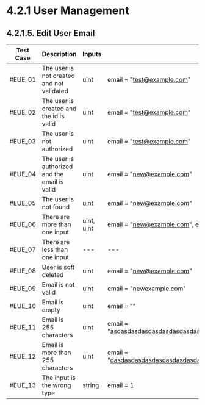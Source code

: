 # 4.2.1 User Management

## 4.2.1.5. Edit User Email

| **Test Case** | **Description** | **Inputs**     | **Input Values**                                                                            | **Expected Results**             | **Pass/Fail/Untested** |
|---------------------------------------|------|----------|---------------------------------------------------------------------------------------------------|--------------------------------------|------------------------|
| #EUE_01                   | The user is not created and not validated | uint | email = "<test@example.com>" | StatusInternalServerError |  Untested|
| #EUE_02 | The user is created and the id is valid | uint | email = "<test@example.com>" | StatusOK |  Untested|
| #EUE_03 | The user is not authorized | uint | email = "<test@example.com>" | StatusUnauthorized |  Untested|
| #EUE_04 | The user is authorized and the email is valid | uint | email = "<new@example.com>" | StatusOK |  Untested|
| #EUE_05 | The user is not found | uint | email = "<new@example.com>" | StatusInternalServerError |  Untested|
| #EUE_06 | There are more than one input | uint, uint | email = "<new@example.com>", email2 = "<new2@example.com>" | StatusBadRequest |  Untested|
| #EUE_07 | There are less than one input | --- | --- | StatusBadRequest |  Untested|
| #EUE_08 | User is soft deleted | uint | email = "<new@example.com>" | StatusBadRequest |  Untested|
| #EUE_09 | Email is not valid | uint | email = "newexample.com" | StatusBadRequest |  Untested|
| #EUE_10 | Email is empty | uint | email = "" | StatusBadRequest |  Untested|
| #EUE_11 | Email is 255 characters | uint | email = "<asdasdasdasdasdasdasdasdasdasdasdasdasdasdasdasdasdasdasdasdasdasdasdasdasdasdasdasdasdasdasdasdasdasdasdasdasdasdasddasdasdasdasdasdasdasdasdasdasdasdasdasdasdasdasdasdasdasdasdasdasdasdasdasdasdasdasdasdasdasdasdasdasdasdasdasdasdasdasdasdasda@gmail.com>" | StatusBadRequest |  Untested|
| #EUE_12 | Email is more than 255 characters | uint | email = "<dasdasdasdasdasdasdasdasdasdasdasdasdasdasdasdasdasdasdasdasdasdasdasdasdasdasdasdasdasdasdasdasdasdasdasdasdasdasdasddasdasdasdasdasdasdasdasdasdasdasdasdasdasdasdasdasdasdasdasdasdasdasdasdasdasdasdasdasdasdasdasdasdasdasdasdasdasdasdasdasdasda@gmail.com>" | StatusBadRequest |  Untested|
| #EUE_13 | The input is the wrong type | string | email = 1 | StatusBadRequest |  Untested|
